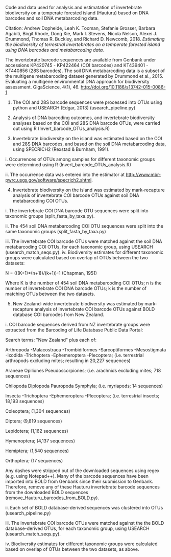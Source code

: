 Code and data used for analysis and estimatation of invertebrate biodiversity on a temperate forested island (Hauturu) based on DNA barcodes and soil DNA metabarcoding data.

Citation: Andrew Dopheide, Leah K. Tooman, Stefanie Grosser, Barbara Agabiti, Birgit Rhode, Dong Xie, Mark I. Stevens, Nicola Nelson, Alexei J. Drummond, Thomas R. Buckley, and Richard D. Newcomb, 2018. *Estimating the biodiversity of terrestrial invertebrates on a temperate forested island using DNA barcodes and metabarcoding data.*

The invertebrate barcode sequences are available from Genbank under accessions KP420745 - KP422464 (COI barcodes) and KT439401 - KT440856 (28S barcodes). The soil DNA metabarcoding data is a subset of the multigene metabarcoding dataset generated by Drummond et al., 2015. Evaluating a multigene environmental DNA approach for biodiversity assessment. GigaScience, 4(1), 46. http://doi.org/10.1186/s13742-015-0086-1

1. The COI and 28S barcode sequences were processed into OTUs using python and USEARCH (Edgar, 2013) (usearch_pipeline.py)

2. Analysis of DNA barcoding outcomes, and invertebrate biodiversity analyses based on the COI and 28S DNA barcode OTUs, were carried out using R (Invert_barcode_OTUs_analysis.R)

3. Invertebrate biodiversity on the island was estimated based on the COI and 28S DNA barcodes, and based on the soil DNA metabarcoding data, using SPECRICH2 (Rexstad & Burnham, 1991).

i. Occurrences of OTUs among samples for different taxonomic groups were determined using R (Invert_barcode_OTUs_analysis.R)

ii. The occurrence data was entered into the estimator at http://www.mbr-pwrc.usgs.gov/software/specrich2.shtml.

4. Invertebrate biodiversity on the island was estimated by mark-recapture analysis of invertebrate COI barcode OTUs against soil DNA metabarcoding COI OTUs.

i. The invertebrate COI DNA barcode OTU sequences were split into taxonomic groups (split_fasta_by_taxa.py).

ii. The 454 soil DNA metabarcoding COI OTU sequences were split into the same taxonomic groups (split_fasta_by_taxa.py)

iii. The invertebrate COI barcode OTUs were matched against the soil DNA metabarcoding COI OTUs, for each taxonomic group, using USEARCH (usearch_match_seqs.py).
iv. Biodiversity estimates for different taxonomic groups were calculated based on overlap of OTUs between the two datasets:

N = (((K+1)\*(n+1))/(k+1))-1 (Chapman, 1951)

Where K is the number of 454 soil DNA metabarcoding COI OTUs; 
n is the number of invertebrate COI DNA barcode OTUs;
k is the number of matching OTUs between the two datasets.

5. New Zealand-wide invertebrate biodiversity was estimated by mark-recapture analysis of invertebrate COI barcode OTUs against BOLD database COI barcodes from New Zealand. 

i. COI barcode sequences derived from NZ invertebrate groups were extracted from the Barcoding of Life Database Public Data Portal: 

Search terms: "New Zealand" plus each of:

Arthropoda -Malacostraca -Trombidiformes -Sarcoptiformes -Mesostigmata -Ixodida -Trichoptera -Ephemeroptera -Plecoptera; (i.e. terrestrial arthropods excluding mites; resulting in 20,227 sequences)

Araneae Opiliones Pseudoscorpiones; (i.e. arachnids excluding mites; 718 sequences)

Chilopoda Diplopoda Pauropoda Symphyla; (i.e. myriapods; 14 sequences)

Insecta -Trichoptera -Ephemeroptera -Plecoptera; (i.e. terrestrial insects; 18,193 sequences)

Coleoptera; (1,304 sequences)

Diptera; (9,819 sequences)

Lepidotera; (1,162 sequences)

Hymenoptera; (4,137 sequences)

Hemiptera; (1,540 sequences)

Orthoptera; (17 sequences)

Any dashes were stripped out of the downloaded sequences using regex (e.g. using Notepad++).
Many of the barcode sequences have been imported into BOLD from Genbank since their submission to Genbank. Therefore, remove any of these Hauturu invertebrate barcode sequences from the downloaded BOLD sequences (remove_Hauturu_barcodes_from_BOLD.py). 

ii. Each set of BOLD database-derived sequences was clustered into OTUs (usearch_pipeline.py)

iii. The invertebrate COI barcode OTUs were matched against the the BOLD database-derived OTUs, for each taxonomic group, using USEARCH (usearch_match_seqs.py).

iv. Biodiversity estimates for different taxonomic groups were calculated based on overlap of OTUs between the two datasets, as above. 
